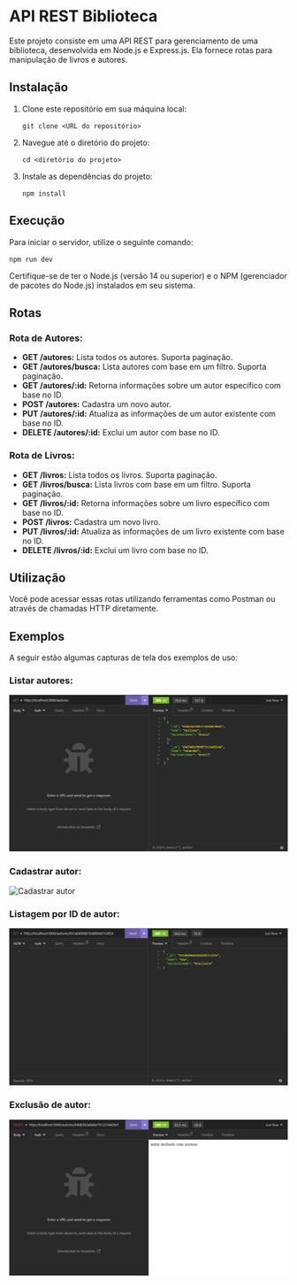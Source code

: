 <h1>API REST Biblioteca</h1>

<p>Este projeto consiste em uma API REST para gerenciamento de uma biblioteca, desenvolvida em Node.js e Express.js. Ela fornece rotas para manipulação de livros e autores.</p>

<h2>Instalação</h2>

<ol>
  <li>Clone este repositório em sua máquina local:</li>
  <pre><code>git clone &lt;URL do repositório&gt;</code></pre>

  <li>Navegue até o diretório do projeto:</li>
  <pre><code>cd &lt;diretório do projeto&gt;</code></pre>

  <li>Instale as dependências do projeto:</li>
  <pre><code>npm install</code></pre>
</ol>

<h2>Execução</h2>

<p>Para iniciar o servidor, utilize o seguinte comando:</p>

<pre><code>npm run dev</code></pre>

<p>Certifique-se de ter o Node.js (versão 14 ou superior) e o NPM (gerenciador de pacotes do Node.js) instalados em seu sistema.</p>

<h2>Rotas</h2>

<h3>Rota de Autores:</h3>

<ul>
  <li><strong>GET /autores:</strong> Lista todos os autores. Suporta paginação.</li>

  <li><strong>GET /autores/busca:</strong> Lista autores com base em um filtro. Suporta paginação.</li>

  <li><strong>GET /autores/:id:</strong> Retorna informações sobre um autor específico com base no ID.</li>

  <li><strong>POST /autores:</strong> Cadastra um novo autor.</li>

  <li><strong>PUT /autores/:id:</strong> Atualiza as informações de um autor existente com base no ID.</li>

  <li><strong>DELETE /autores/:id:</strong> Exclui um autor com base no ID.</li>
</ul>

<h3>Rota de Livros:</h3>

<ul>
  <li><strong>GET /livros:</strong> Lista todos os livros. Suporta paginação.</li>

  <li><strong>GET /livros/busca:</strong> Lista livros com base em um filtro. Suporta paginação.</li>

  <li><strong>GET /livros/:id:</strong> Retorna informações sobre um livro específico com base no ID.</li>

  <li><strong>POST /livros:</strong> Cadastra um novo livro.</li>

  <li><strong>PUT /livros/:id:</strong> Atualiza as informações de um livro existente com base no ID.</li>

  <li><strong>DELETE /livros/:id:</strong> Exclui um livro com base no ID.</li>
</ul>

<h2>Utilização</h2>

<p>Você pode acessar essas rotas utilizando ferramentas como Postman ou através de chamadas HTTP diretamente.</p>

<h2>Exemplos</h2>

<p>A seguir estão algumas capturas de tela dos exemplos de uso:</p>

<h3>Listar autores:</h3>
  
<img src="ListagemAutores.png" alt="Listar autores">

<h3>Cadastrar autor:</h3>
  
<img src="CadastroAutor.png" alt="Cadastrar autor">

<h3>Listagem por ID de autor:</h3>
  
<img src="ListagemPorId.png" alt="Listagem por id autor">

<h3>Exclusão de autor:</h3>
  
<img src="ExclusaoAutor.png" alt="Exclusão autor">
